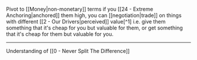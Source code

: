 Pivot to [[Money|non-monetary]] terms if you [[24 - Extreme Anchoring|anchored]] them high, you can [[negotiation|trade]] on things with different [[2 - Our Drivers|perceived]] value[^1] i.e. give them something that it's cheap for you but valuable for them, or get something that it's cheap for them but valuable for you.

---

Understanding of [[0 - Never Split The Difference]]